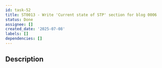 ```yaml
---
id: task-52
title: ST0013 - Write 'Current state of STP' section for blog 0006
status: Done
assignee: []
created_date: '2025-07-08'
labels: []
dependencies: []
---
```


## Description
